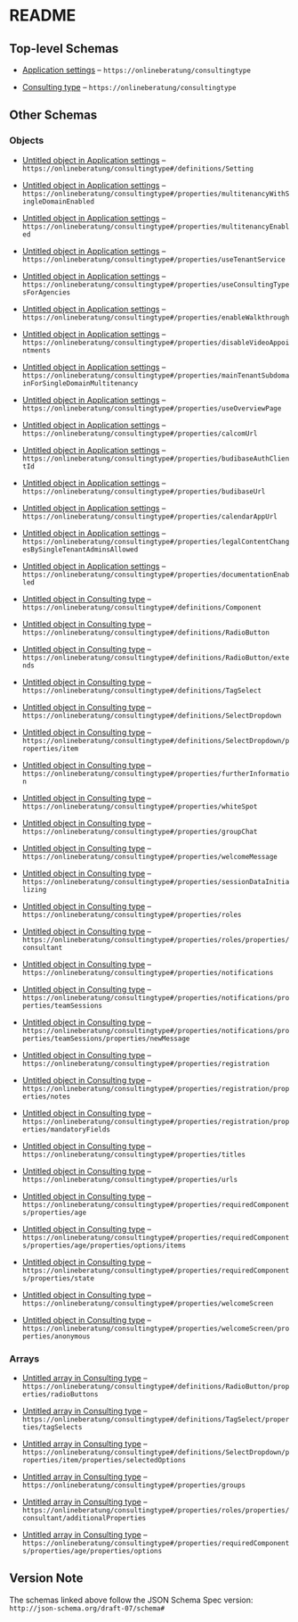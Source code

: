 # README

## Top-level Schemas

*   [Application settings](./application-settings.md "Settings for application instance") – `https://onlineberatung/consultingtype`

*   [Consulting type](./consulting-type.md "Settings for a consulting type") – `https://onlineberatung/consultingtype`

## Other Schemas

### Objects

*   [Untitled object in Application settings](./application-settings-definitions-setting.md) – `https://onlineberatung/consultingtype#/definitions/Setting`

*   [Untitled object in Application settings](./application-settings-properties-multitenancywithsingledomainenabled.md) – `https://onlineberatung/consultingtype#/properties/multitenancyWithSingleDomainEnabled`

*   [Untitled object in Application settings](./application-settings-properties-multitenancyenabled.md) – `https://onlineberatung/consultingtype#/properties/multitenancyEnabled`

*   [Untitled object in Application settings](./application-settings-properties-usetenantservice.md) – `https://onlineberatung/consultingtype#/properties/useTenantService`

*   [Untitled object in Application settings](./application-settings-properties-useconsultingtypesforagencies.md) – `https://onlineberatung/consultingtype#/properties/useConsultingTypesForAgencies`

*   [Untitled object in Application settings](./application-settings-properties-enablewalkthrough.md) – `https://onlineberatung/consultingtype#/properties/enableWalkthrough`

*   [Untitled object in Application settings](./application-settings-properties-disablevideoappointments.md) – `https://onlineberatung/consultingtype#/properties/disableVideoAppointments`

*   [Untitled object in Application settings](./application-settings-properties-maintenantsubdomainforsingledomainmultitenancy.md) – `https://onlineberatung/consultingtype#/properties/mainTenantSubdomainForSingleDomainMultitenancy`

*   [Untitled object in Application settings](./application-settings-properties-useoverviewpage.md) – `https://onlineberatung/consultingtype#/properties/useOverviewPage`

*   [Untitled object in Application settings](./application-settings-properties-calcomurl.md) – `https://onlineberatung/consultingtype#/properties/calcomUrl`

*   [Untitled object in Application settings](./application-settings-properties-budibaseauthclientid.md) – `https://onlineberatung/consultingtype#/properties/budibaseAuthClientId`

*   [Untitled object in Application settings](./application-settings-properties-budibaseurl.md) – `https://onlineberatung/consultingtype#/properties/budibaseUrl`

*   [Untitled object in Application settings](./application-settings-properties-calendarappurl.md) – `https://onlineberatung/consultingtype#/properties/calendarAppUrl`

*   [Untitled object in Application settings](./application-settings-properties-legalcontentchangesbysingletenantadminsallowed.md) – `https://onlineberatung/consultingtype#/properties/legalContentChangesBySingleTenantAdminsAllowed`

*   [Untitled object in Application settings](./application-settings-properties-documentationenabled.md) – `https://onlineberatung/consultingtype#/properties/documentationEnabled`

*   [Untitled object in Consulting type](./consulting-type-definitions-component.md) – `https://onlineberatung/consultingtype#/definitions/Component`

*   [Untitled object in Consulting type](./consulting-type-definitions-radiobutton.md "A group of values where only one can be selected") – `https://onlineberatung/consultingtype#/definitions/RadioButton`

*   [Untitled object in Consulting type](./consulting-type-definitions-radiobutton-extends.md) – `https://onlineberatung/consultingtype#/definitions/RadioButton/extends`

*   [Untitled object in Consulting type](./consulting-type-definitions-tagselect.md "A group of values where multiple can be selected") – `https://onlineberatung/consultingtype#/definitions/TagSelect`

*   [Untitled object in Consulting type](./consulting-type-definitions-selectdropdown.md "A group of values where only one can be selected and is rendered at a time") – `https://onlineberatung/consultingtype#/definitions/SelectDropdown`

*   [Untitled object in Consulting type](./consulting-type-definitions-selectdropdown-properties-item.md "An individual item that can be selected") – `https://onlineberatung/consultingtype#/definitions/SelectDropdown/properties/item`

*   [Untitled object in Consulting type](./consulting-type-properties-furtherinformation.md "Label and link for further information of the consulting type") – `https://onlineberatung/consultingtype#/properties/furtherInformation`

*   [Untitled object in Consulting type](./consulting-type-properties-whitespot.md "Behavior regarding the white spots agencies") – `https://onlineberatung/consultingtype#/properties/whiteSpot`

*   [Untitled object in Consulting type](./consulting-type-properties-groupchat.md "Group chat settings") – `https://onlineberatung/consultingtype#/properties/groupChat`

*   [Untitled object in Consulting type](./consulting-type-properties-welcomemessage.md "Settings for the welcome message") – `https://onlineberatung/consultingtype#/properties/welcomeMessage`

*   [Untitled object in Consulting type](./consulting-type-properties-sessiondatainitializing.md "Settings to control which optional fields for consultation should be initialized for this consultation type") – `https://onlineberatung/consultingtype#/properties/sessionDataInitializing`

*   [Untitled object in Consulting type](./consulting-type-properties-roles.md "Role definitions") – `https://onlineberatung/consultingtype#/properties/roles`

*   [Untitled object in Consulting type](./consulting-type-properties-roles-properties-consultant.md "Role definitions for consultants") – `https://onlineberatung/consultingtype#/properties/roles/properties/consultant`

*   [Untitled object in Consulting type](./consulting-type-properties-notifications.md "Settings for the mail notifications") – `https://onlineberatung/consultingtype#/properties/notifications`

*   [Untitled object in Consulting type](./consulting-type-properties-notifications-properties-teamsessions.md "Special mail notification settings for team sessions") – `https://onlineberatung/consultingtype#/properties/notifications/properties/teamSessions`

*   [Untitled object in Consulting type](./consulting-type-properties-notifications-properties-teamsessions-properties-newmessage.md "Special mail notification settings for new messages") – `https://onlineberatung/consultingtype#/properties/notifications/properties/teamSessions/properties/newMessage`

*   [Untitled object in Consulting type](./consulting-type-properties-registration.md "Settings for the registration process") – `https://onlineberatung/consultingtype#/properties/registration`

*   [Untitled object in Consulting type](./consulting-type-properties-registration-properties-notes.md "Additional info to display in agency selection and password accordion (optional)") – `https://onlineberatung/consultingtype#/properties/registration/properties/notes`

*   [Untitled object in Consulting type](./consulting-type-properties-registration-properties-mandatoryfields.md "Control of mandatory fields for registration") – `https://onlineberatung/consultingtype#/properties/registration/properties/mandatoryFields`

*   [Untitled object in Consulting type](./consulting-type-properties-titles.md "Titles for this consulting type, which are displayed to the user") – `https://onlineberatung/consultingtype#/properties/titles`

*   [Untitled object in Consulting type](./consulting-type-properties-urls.md "Forwarding urls") – `https://onlineberatung/consultingtype#/properties/urls`

*   [Untitled object in Consulting type](./consulting-type-properties-requiredcomponents-properties-age.md "Age of the asker") – `https://onlineberatung/consultingtype#/properties/requiredComponents/properties/age`

*   [Untitled object in Consulting type](./consulting-type-properties-requiredcomponents-properties-age-properties-options-items.md) – `https://onlineberatung/consultingtype#/properties/requiredComponents/properties/age/properties/options/items`

*   [Untitled object in Consulting type](./consulting-type-properties-requiredcomponents-properties-state.md "Selection for the federal state of the asker") – `https://onlineberatung/consultingtype#/properties/requiredComponents/properties/state`

*   [Untitled object in Consulting type](./consulting-type-properties-welcomescreen.md "Properties for registration welcome screen items") – `https://onlineberatung/consultingtype#/properties/welcomeScreen`

*   [Untitled object in Consulting type](./consulting-type-properties-welcomescreen-properties-anonymous.md "Item 'anonymous' on registration welcome screen") – `https://onlineberatung/consultingtype#/properties/welcomeScreen/properties/anonymous`

### Arrays

*   [Untitled array in Consulting type](./consulting-type-definitions-radiobutton-properties-radiobuttons.md "Individual values that can be selected") – `https://onlineberatung/consultingtype#/definitions/RadioButton/properties/radioButtons`

*   [Untitled array in Consulting type](./consulting-type-definitions-tagselect-properties-tagselects.md "Individual values that can be selected") – `https://onlineberatung/consultingtype#/definitions/TagSelect/properties/tagSelects`

*   [Untitled array in Consulting type](./consulting-type-definitions-selectdropdown-properties-item-properties-selectedoptions.md "Individual values that can be selected") – `https://onlineberatung/consultingtype#/definitions/SelectDropdown/properties/item/properties/selectedOptions`

*   [Untitled array in Consulting type](./consulting-type-properties-groups.md "Group names - the same group names are combined in the consulting type structure") – `https://onlineberatung/consultingtype#/properties/groups`

*   [Untitled array in Consulting type](./consulting-type-properties-roles-properties-consultant-additionalproperties.md) – `https://onlineberatung/consultingtype#/properties/roles/properties/consultant/additionalProperties`

*   [Untitled array in Consulting type](./consulting-type-properties-requiredcomponents-properties-age-properties-options.md "Individual values that can be selected") – `https://onlineberatung/consultingtype#/properties/requiredComponents/properties/age/properties/options`

## Version Note

The schemas linked above follow the JSON Schema Spec version: `http://json-schema.org/draft-07/schema#`
